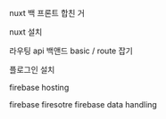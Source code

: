 nuxt 백 프론트 합친 거

nuxt 설치

라우팅 api 백앤드 basic / route 잡기

플로그인 설치 

firebase hosting

firebase firesotre firebase data handling

